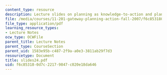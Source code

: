 ```yaml
---
content_type: resource
description: Lecture slides on planning as knowledge-to-action and planning models.
file: /media/courses/11-201-gateway-planning-action-fall-2007/f6c853180d7c22179847c020e18da646_slides24.pdf
file_type: application/pdf
learning_resource_types:
- Lecture Notes
ocw_type: OCWFile
parent_title: Lecture Notes
parent_type: CourseSection
parent_uid: 1583e95b-c487-2f9a-a0e3-3811ab29f7d3
resourcetype: Document
title: slides24.pdf
uid: f6c85318-0d7c-2217-9847-c020e18da646
---
```

